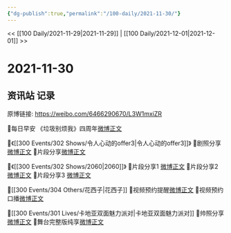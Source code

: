 ```yaml
---
{"dg-publish":true,"permalink":"/100-daily/2021-11-30/"}
---
```



<< [[100 Daily/2021-11-29\|2021-11-29]] | [[100 Daily/2021-12-01\|2021-12-01]] >>

# 2021-11-30

## 资讯站 记录

原博链接: https://weibo.com/6466290670/L3W1mxiZR

🌟每日早安
《垃圾别烦我》四周年[微博正文](https://m.weibo.cn/6466290670/4709146475630342)

🌟《[[300 Events/302 Shows/令人心动的offer3\|令人心动的offer3]]》
💫剧照分享[微博正文](https://m.weibo.cn/6466290670/4709222148737961)
💫片段分享[微博正文](https://m.weibo.cn/6466290670/4709327317500924)

🌟《[[300 Events/302 Shows/2060\|2060]]》
💫片段分享1 [微博正文](https://m.weibo.cn/6466290670/4709242378650610)
💫片段分享2 [微博正文](https://m.weibo.cn/6466290670/4709240893343316)
💫片段分享3 [微博正文](https://m.weibo.cn/6466290670/4709240490951976)

🌟[[300 Events/304 Others/花西子\|花西子]]
💫视频预约提醒[微博正文](https://m.weibo.cn/6466290670/4709274755006634)
💫视频预约口播[微博正文](https://m.weibo.cn/6466290670/4709297450387771)

🌟[[300 Events/301 Lives/卡地亚双面魅力派对\|卡地亚双面魅力派对]]
💫帅照分享[微博正文](https://m.weibo.cn/6466290670/4709327715172426)
💫舞台完整版纯享[微博正文](https://m.weibo.cn/6466290670/4709275706590524)
